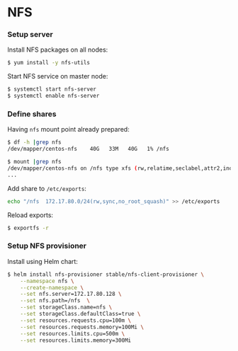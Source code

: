 # NFS

### Setup server

Install NFS packages on all nodes:

```bash
$ yum install -y nfs-utils
```

Start NFS service on master node:

```bash
$ systemctl start nfs-server
$ systemctl enable nfs-server
```

### Define shares

Having `nfs` mount point already prepared:

```bash
$ df -h |grep nfs
/dev/mapper/centos-nfs    40G   33M   40G   1% /nfs
```

```bash
$ mount |grep nfs
/dev/mapper/centos-nfs on /nfs type xfs (rw,relatime,seclabel,attr2,inode64,noquota)
...
```

Add share to `/etc/exports`:

```bash
echo "/nfs	172.17.80.0/24(rw,sync,no_root_squash)" >> /etc/exports
```

Reload exports:

```bash
$ exportfs -r
```

### Setup NFS provisioner

Install using Helm chart:

```bash
$ helm install nfs-provisioner stable/nfs-client-provisioner \
    --namespace nfs \
    --create-namespace \
    --set nfs.server=172.17.80.128 \
    --set nfs.path=/nfs  \
    --set storageClass.name=nfs \
    --set storageClass.defaultClass=true \
    --set resources.requests.cpu=100m \
    --set resources.requests.memory=100Mi \
    --set resources.limits.cpu=500m \
    --set resources.limits.memory=300Mi
```
